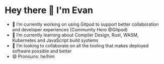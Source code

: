 # Hey there 👋 I'm Evan

- 🔭 I’m currently working on using Gitpod to support better collaboration and developer experiences (Community Hero @Gitpod)
- 🌱 I’m currently learning about Compiler Design, Rust, WASM, Kubernetes and JavaScript build systems
- 👯 I’m looking to collaborate on all the tooling that makes deployed software possible and better
- 😄 Pronouns: he/him
